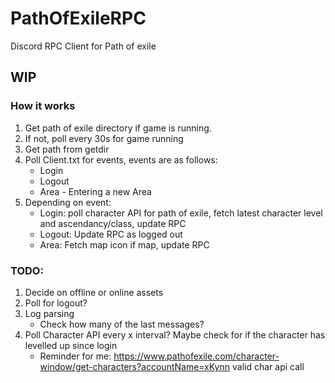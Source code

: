 # PathOfExileRPC
Discord RPC Client for Path of exile
## WIP
### How it works  
1. Get path of exile directory if game is running.  
2. If not, poll every 30s for game running
3. Get path from getdir
4. Poll Client.txt for events, events are as follows:
    - Login
    - Logout
    - Area - Entering a new Area
5. Depending on event:
    - Login: poll character API for path of exile, fetch latest character level and ascendancy/class, update RPC
    - Logout: Update RPC as logged out
    - Area: Fetch map icon if map, update RPC
  
### TODO:
1. Decide on offline or online assets
2. Poll for logout?
3. Log parsing
    - Check how many of the last messages?
4. Poll Character API every x interval? Maybe check for if the character has levelled up since login
    - Reminder for me: https://www.pathofexile.com/character-window/get-characters?accountName=xKynn valid char api call
